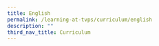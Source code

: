 ```yaml
---
title: English
permalink: /learning-at-tvps/curriculum/english
description: ""
third_nav_title: Curriculum
---
```

